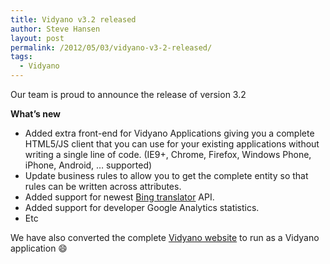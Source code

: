 ```yaml
---
title: Vidyano v3.2 released
author: Steve Hansen
layout: post
permalink: /2012/05/03/vidyano-v3-2-released/
tags:
  - Vidyano
---
```

Our team is proud to announce the release of version 3.2

**What&#8217;s new**

*   Added extra front-end for Vidyano Applications giving you a complete HTML5/JS client that you can use for your existing applications without writing a single line of code. (IE9+, Chrome, Firefox, Windows Phone, iPhone, Android, &#8230; supported)
*   Update business rules to allow you to get the complete entity so that rules can be written across attributes.
*   Added support for newest <a title="Microsoft Translator" href="http://www.microsofttranslator.com/dev/" target="_blank">Bing translator</a> API.
*   Added support for developer Google Analytics statistics.
*   Etc

We have also converted the complete [Vidyano website][1] to run as a Vidyano application :smile: 

 [1]: http://www.vidyano.com/ "Vidyano website"